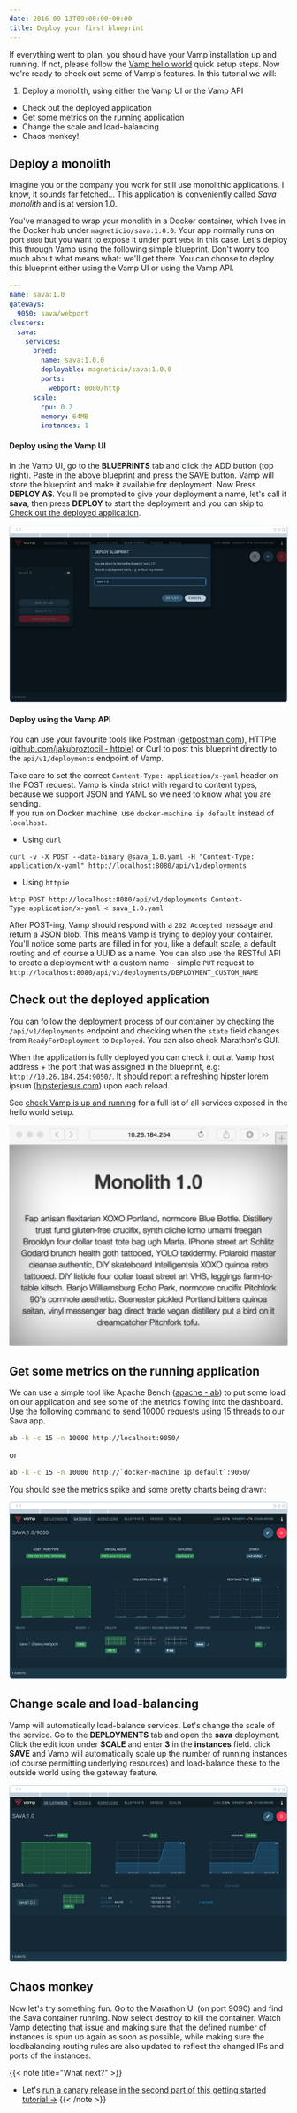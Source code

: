 ```yaml
---
date: 2016-09-13T09:00:00+00:00
title: Deploy your first blueprint
---
```

If everything went to plan, you should have your Vamp installation up and running. If not, please follow the [Vamp hello world](/documentation/installation/hello-world) quick setup steps. Now we're ready to check out some of Vamp's features. In this tutorial we will:  

1. Deploy a monolith, using either the Vamp UI or the Vamp API
* Check out the deployed application  
* Get some metrics on the running application  
* Change the scale and load-balancing
* Chaos monkey!    

## Deploy a monolith

Imagine you or the company you work for still use monolithic applications. I know, it sounds far fetched...
This application is conveniently called *Sava monolith* and is at version 1.0.  

You've managed to wrap your monolith in a Docker container, which lives in the Docker hub under `magneticio/sava:1.0.0`. Your app normally runs on port `8080` but you want to expose it under port `9050` in this case. Let's deploy this through Vamp using the following simple blueprint. Don't worry too much about what means what: we'll get there. You can choose to deploy this blueprint either using the Vamp UI or using the Vamp API.

```yaml
---
name: sava:1.0
gateways:
  9050: sava/webport
clusters:
  sava:
    services:
      breed:
        name: sava:1.0.0
        deployable: magneticio/sava:1.0.0
        ports:
          webport: 8080/http
      scale:
        cpu: 0.2       
        memory: 64MB
        instances: 1
```


#### Deploy using the Vamp UI

In the Vamp UI, go to the **BLUEPRINTS** tab and click the ADD button (top right). Paste in the above blueprint and press the SAVE button. Vamp will store the blueprint and make it available for deployment. 
Now Press **DEPLOY AS**. You'll be prompted to give your deployment a name, let's call it **sava**, then press **DEPLOY** to start the deployment and you can skip to [Check out the deployed application](/documentation/tutorials/deploy-your-first-blueprint/#check-out-the-deployed-application).

![](/images/screens/v091/tut1_deploy.jpg)

#### Deploy using the Vamp API

You can use your favourite tools like Postman ([getpostman.com](https://www.getpostman.com/)), HTTPie ([github.com/jakubroztocil - httpie](https://github.com/jakubroztocil/httpie)) or Curl to post this blueprint directly to the `api/v1/deployments` endpoint of Vamp.

Take care to set the correct `Content-Type: application/x-yaml` header on the POST request. Vamp is kinda
strict with regard to content types, because we support JSON and YAML so we need to know what you are sending.   
If you run on Docker machine, use `docker-machine ip default` instead of `localhost`.

* Using `curl`
```
curl -v -X POST --data-binary @sava_1.0.yaml -H "Content-Type: application/x-yaml" http://localhost:8080/api/v1/deployments
```

* Using `httpie`
```
http POST http://localhost:8080/api/v1/deployments Content-Type:application/x-yaml < sava_1.0.yaml
```

After POST-ing, Vamp should respond with a `202 Accepted` message and return a JSON blob. This means Vamp is trying to deploy your container. You'll notice some parts are filled in for you, like a default scale, a default routing and of course a UUID as a name.
You can also use the RESTful API to create a deployment with a custom name - simple `PUT` request to `http://localhost:8080/api/v1/deployments/DEPLOYMENT_CUSTOM_NAME`

## Check out the deployed application 

You can follow the deployment process of our container by checking the `/api/v1/deployments` endpoint and checking when the `state` field changes from `ReadyForDeployment` to `Deployed`. You can also check Marathon's GUI.

When the application is fully deployed you can check it out at Vamp host address + the port that was assigned in the blueprint, e.g: `http://10.26.184.254:9050/`. It should report a refreshing hipster lorem ipsum ([hipsterjesus.com](http://hipsterjesus.com/)) upon each reload.  

See [check Vamp is up and running](/documentation/installation/hello-world/#check-vamp-is-up-and-running) for a full ist of all services exposed in the hello world setup.

![](/images/screens/monolith1.png)

## Get some metrics on the running application

We can use a simple tool like Apache Bench ([apache - ab](https://httpd.apache.org/docs/2.2/programs/ab.html)) to put some load on our application and see some of the metrics flowing into the dashboard. Use the following command to send 10000 requests using 15 threads to our Sava app.

```bash
ab -k -c 15 -n 10000 http://localhost:9050/
```
or
```bash
ab -k -c 15 -n 10000 http://`docker-machine ip default`:9050/
```

You should see the metrics spike and some pretty charts being drawn:

![](/images/screens/v091/tut1_metrics.jpg)

## Change scale and load-balancing

Vamp will automatically load-balance services. Let's change the scale of the service. Go to the **DEPLOYMENTS** tab and open the **sava** deployment. Click the edit icon under **SCALE** and enter **3** in the **instances** field. click **SAVE** and Vamp will automatically scale up the number of running instances (of course permitting underlying resources) and load-balance these to the outside world using the gateway feature.

![](/images/screens/v091/tut1_scale.jpg)

## Chaos monkey

Now let's try something fun. Go to the Marathon UI (on port 9090) and find the Sava container running. Now select destroy to kill the container. Watch Vamp detecting that issue and making sure that the defined number of instances is spun up again as soon as possible, while making sure the loadbalancing routing rules are also updated to reflect the changed IPs and ports of the instances.

{{< note title="What next?" >}}
* Let's [run a canary release in the second part of this getting started tutorial →](/documentation/tutorials/run-a-canary-release/)
{{< /note >}}

